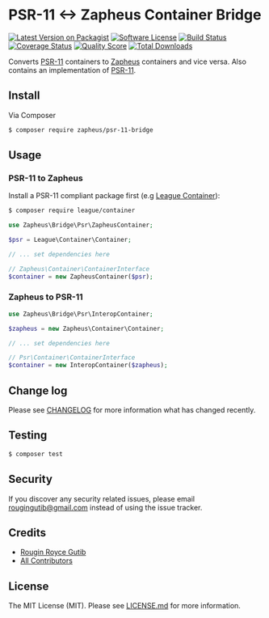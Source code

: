 # PSR-11 <-> Zapheus Container Bridge

[![Latest Version on Packagist][ico-version]][link-packagist]
[![Software License][ico-license]](LICENSE.md)
[![Build Status][ico-travis]][link-travis]
[![Coverage Status][ico-scrutinizer]][link-scrutinizer]
[![Quality Score][ico-code-quality]][link-code-quality]
[![Total Downloads][ico-downloads]][link-downloads]

Converts [PSR-11](http://www.php-fig.org/psr/psr-11) containers to [Zapheus](https://github.com/zapheus/zapheus) containers and vice versa. Also contains an implementation of [PSR-11](http://www.php-fig.org/psr/psr-11).

## Install

Via Composer

``` bash
$ composer require zapheus/psr-11-bridge
```

## Usage

### PSR-11 to Zapheus

Install a PSR-11 compliant package first (e.g [League Container](http://container.thephpleague.com)):

``` bash
$ composer require league/container
```

``` php
use Zapheus\Bridge\Psr\ZapheusContainer;

$psr = League\Container\Container;

// ... set dependencies here

// Zapheus\Container\ContainerInterface
$container = new ZapheusContainer($psr);
```

### Zapheus to PSR-11

``` php
use Zapheus\Bridge\Psr\InteropContainer;

$zapheus = new Zapheus\Container\Container;

// ... set dependencies here

// Psr\Container\ContainerInterface
$container = new InteropContainer($zapheus);
```

## Change log

Please see [CHANGELOG](CHANGELOG.md) for more information what has changed recently.

## Testing

``` bash
$ composer test
```

## Security

If you discover any security related issues, please email rougingutib@gmail.com instead of using the issue tracker.

## Credits

- [Rougin Royce Gutib][link-author]
- [All Contributors][link-contributors]

## License

The MIT License (MIT). Please see [LICENSE.md](LICENSE.md) for more information.

[ico-version]: https://img.shields.io/packagist/v/zapheus/psr-11-bridge.svg?style=flat-square
[ico-license]: https://img.shields.io/badge/license-MIT-brightgreen.svg?style=flat-square
[ico-travis]: https://img.shields.io/travis/zapheus/psr-11-bridge/master.svg?style=flat-square
[ico-scrutinizer]: https://img.shields.io/scrutinizer/coverage/g/zapheus/psr-11-bridge.svg?style=flat-square
[ico-code-quality]: https://img.shields.io/scrutinizer/g/zapheus/psr-11-bridge.svg?style=flat-square
[ico-downloads]: https://img.shields.io/packagist/dt/zapheus/psr-11-bridge.svg?style=flat-square

[link-packagist]: https://packagist.org/packages/zapheus/psr-11-bridge
[link-travis]: https://travis-ci.org/zapheus/psr-11-bridge
[link-scrutinizer]: https://scrutinizer-ci.com/g/zapheus/psr-11-bridge/code-structure
[link-code-quality]: https://scrutinizer-ci.com/g/zapheus/psr-11-bridge
[link-downloads]: https://packagist.org/packages/zapheus/psr-11-bridge
[link-author]: https://github.com/rougin
[link-contributors]: ../../contributors